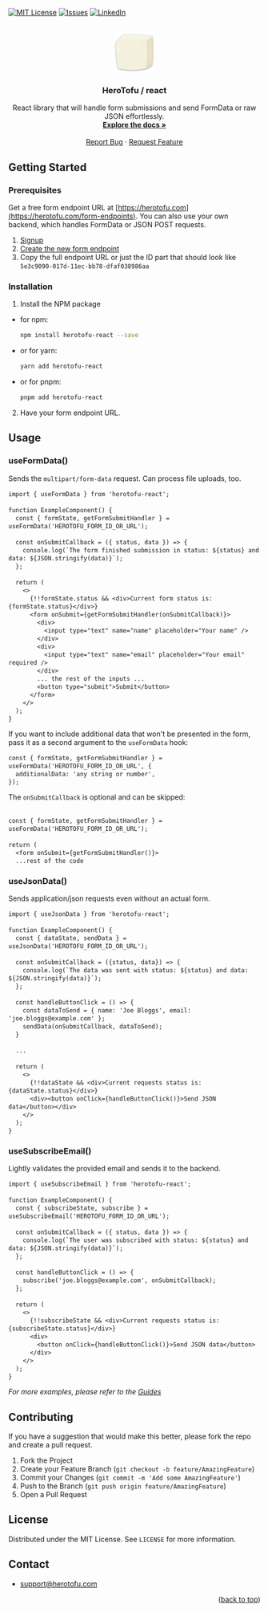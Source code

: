 <a name="readme-top"></a>

[![MIT License][license-shield]][license-url]
[![Issues][issues-shield]][issues-url]
[![LinkedIn][linkedin-shield]][linkedin-url]

<br />
<div align="center">
  <a href="https://github.com/herotofu/herotofu">
    <img src="images/logo.png" alt="herotofu" width="80" height="80">
  </a>

<h3 align="center">HeroTofu / react</h3>

  <p align="center">
    React library that will handle form submissions and send FormData or raw JSON effortlessly.
    <br />
    <a href="https://github.com/herotofu/herotofu/blob/main/packages/react"><strong>Explore the docs »</strong></a>
    <br />
    <br />
    <a href="https://github.com/herotofu/herotofu/issues/new?labels=bug&template=bug-report---.md">Report Bug</a>
    ·
    <a href="https://github.com/herotofu/herotofu/issues/new?labels=enhancement&template=feature-request---.md">Request Feature</a>
  </p>
</div>

## Getting Started

### Prerequisites

Get a free form endpoint URL at [https://herotofu.com](https://herotofu.com/form-endpoints). You can also use your own backend, which handles FormData or JSON POST requests.

1. [Signup](https://app.herotofu.com/signup)
2. [Create the new form endpoint](https://app.herotofu.com/forms/-1)
3. Copy the full endpoint URL or just the ID part that should look like `5e3c9090-017d-11ec-bb78-dfaf038986aa`

### Installation

1. Install the NPM package

- for npm:
  ```sh
  npm install herotofu-react --save
  ```
- or for yarn:
  ```sh
  yarn add herotofu-react
  ```
- or for pnpm:
  ```sh
  pnpm add herotofu-react
  ```

2. Have your form endpoint URL.

## Usage

### useFormData()

Sends the `multipart/form-data` request. Can process file uploads, too.

```tsx
import { useFormData } from 'herotofu-react';

function ExampleComponent() {
  const { formState, getFormSubmitHandler } = useFormData('HEROTOFU_FORM_ID_OR_URL');

  const onSubmitCallback = ({ status, data }) => {
    console.log(`The form finished submission in status: ${status} and data: ${JSON.stringify(data)}`);
  };

  return (
    <>
      {!!formState.status && <div>Current form status is: {formState.status}</div>}
      <form onSubmit={getFormSubmitHandler(onSubmitCallback)}>
        <div>
          <input type="text" name="name" placeholder="Your name" />
        </div>
        <div>
          <input type="text" name="email" placeholder="Your email" required />
        </div>
        ... the rest of the inputs ...
        <button type="submit">Submit</button>
      </form>
    </>
  );
}
```

If you want to include additional data that won't be presented in the form, pass it as a second argument to the `useFormData` hook:

```tsx
const { formState, getFormSubmitHandler } = useFormData('HEROTOFU_FORM_ID_OR_URL', {
  additionalData: 'any string or number',
});
```

The `onSubmitCallback` is optional and can be skipped:

```tsx

const { formState, getFormSubmitHandler } = useFormData('HEROTOFU_FORM_ID_OR_URL');

return (
  <form onSubmit={getFormSubmitHandler()}>
  ...rest of the code
```

### useJsonData()

Sends application/json requests even without an actual form.

```tsx
import { useJsonData } from 'herotofu-react';

function ExampleComponent() {
  const { dataState, sendData } = useJsonData('HEROTOFU_FORM_ID_OR_URL');

  const onSubmitCallback = ({status, data}) => {
    console.log(`The data was sent with status: ${status} and data: ${JSON.stringify(data)}`);
  };

  const handleButtonClick = () => {
    const dataToSend = { name: 'Joe Bloggs', email: 'joe.bloggs@example.com' };
    sendData(onSubmitCallback, dataToSend);
  }

  ...

  return (
    <>
      {!!dataState && <div>Current requests status is: {dataState.status}</div>}
      <div><button onClick={handleButtonClick()}>Send JSON data</button></div>
    </>
  );
}
```

### useSubscribeEmail()

Lightly validates the provided email and sends it to the backend.

```tsx
import { useSubscribeEmail } from 'herotofu-react';

function ExampleComponent() {
  const { subscribeState, subscribe } = useSubscribeEmail('HEROTOFU_FORM_ID_OR_URL');

  const onSubmitCallback = ({ status, data }) => {
    console.log(`The user was subscribed with status: ${status} and data: ${JSON.stringify(data)}`);
  };

  const handleButtonClick = () => {
    subscribe('joe.bloggs@example.com', onSubmitCallback);
  };

  return (
    <>
      {!!subscribeState && <div>Current requests status is: {subscribeState.status}</div>}
      <div>
        <button onClick={handleButtonClick()}>Send JSON data</button>
      </div>
    </>
  );
}
```

_For more examples, please refer to the [Guides](https://herotofu.com/solutions/guides)_

## Contributing

If you have a suggestion that would make this better, please fork the repo and create a pull request.

1. Fork the Project
2. Create your Feature Branch (`git checkout -b feature/AmazingFeature`)
3. Commit your Changes (`git commit -m 'Add some AmazingFeature'`)
4. Push to the Branch (`git push origin feature/AmazingFeature`)
5. Open a Pull Request

## License

Distributed under the MIT License. See `LICENSE` for more information.

## Contact

- support@herotofu.com

<p align="right">(<a href="#readme-top">back to top</a>)</p>

[issues-shield]: https://img.shields.io/github/issues/herotofu/herotofu.svg?style=for-the-badge
[issues-url]: https://github.com/herotofu/herotofu/issues
[license-shield]: https://img.shields.io/github/license/herotofu/herotofu.svg?style=for-the-badge
[license-url]: https://github.com/herotofu/herotofu/blob/main/LICENSE
[linkedin-shield]: https://img.shields.io/badge/-LinkedIn-black.svg?style=for-the-badge&logo=linkedin&colorB=555
[linkedin-url]: https://linkedin.com/in/arminaszukauskas
[product-screenshot]: images/screenshot.png
